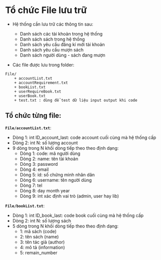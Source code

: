 ﻿# Tổ chức File lưu trữ

+ Hệ thống cần lưu trữ các thông tin sau:
	+ Danh sách các tài khoản trong hệ thống
	+ Danh sách sách trong hệ thống
	+ Danh sách yêu cầu đăng kí mới tài khoản
	+ Danh sách yêu cầu mượn sách
	+ Danh sách người dùng - sách đang mượn
	
+ Các file được lưu trong folder:
```
File/
	+ accountList.txt
	+ accountRequirement.txt
	+ bookList.txt
	+ userRequireBook.txt
	+ userBook.txt
	+ test.txt : dùng để test dữ liệu input output khi code
```

## Tổ chức từng file:

**``File/accountList.txt``**:
+ Dòng 1: int ID_account_last: code account cuối cùng mà hệ thống cấp
+ Dòng 2: int N: số lượng account
+ 9 dòng trong N khối dòng tiếp theo theo định dạng:
	+ Dòng 1: code: mã người dùng
	+ Dòng 2: name: tên tài khoản
	+ Dòng 3: password 
	+ Dòng 4: email
	+ Dòng 5: id: số chứng minh nhân dân
	+ Dòng 6: username: tên người dùng
	+ Dòng 7: tel
	+ Dòng 8: day month year
	+ Dòng 9: int xác định vai trò (admin, user hay lib)

	
**``File/bookList.txt``**:
+ Dòng 1: int ID_book_last: code book cuối cùng mà hệ thống cấp
+ Dòng 2: int N: số lượng sách
+ 5 dòng trong N khối dòng tiếp theo theo định dạng:
	+ 1: mã sách (code) 
	+ 2: tên sách (name)
	+ 3: tên tác giả (author)
	+ 4: mô tả (information)
	+ 5: remain_number
